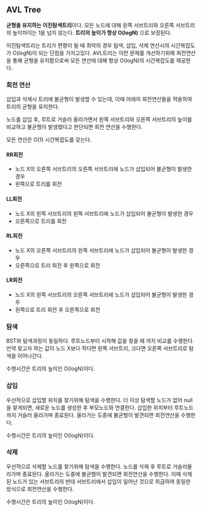## AVL Tree

**균형을 유지하는 이진탐색트리**이다. 모든 노드에 대해 왼쪽 서브트리와 오른쪽 서브트리의 높이차이는 1을 넘지 않는다. **트리의 높이가 항상 O(logN)** 으로 보장된다.

이진탐색트리는 트리가 편향이 될 때 최악의 경우 탐색, 삽입, 삭제 연산시의 시간복잡도가 O(logN)이 되는 단점을 가지고있다. AVL트리는 이런 문제를 개선하기위해 회전연산을 통해 균형을 유지함으로써 모든 연산에 대해 항상 O(logN)의 시간복잡도를 제공한다.

### 회전 연산

삽입과 삭제시 트리에 불균형이 발생할 수 있는데, 이때 아래의 회전연산들을 적용하여 트리의 균형을 유지한다.

노드를 삽입 후, 루트로 거슬러 올라가면서 왼쪽 서브트리와 오른쪽 서브트리의 높이를 비교하고 불균형이 발생했다고 판단되면 회전 연산을 수행한다.

모든 연산은 O(1) 시간복잡도를 갖는다.

#### RR회전

- 노드 X의 오른쪽 서브트리의 오른쪽 서브트리에 노드가 삽입되어 불균형이 발생한 경우
- 왼쪽으로 트리를 회전

#### LL회전

- 노드 X의 왼쪽 서브트리의 왼쪽 서브트리에 노드가 삽입되어 불균형이 발생한 경우
- 오른쪽으로 트리를 회전

#### RL회전

- 노드 X의 오른쪽 서브트리의 왼쪽 서브트리에 노드가 삽입되어 불균형이 발생한 경우
- 오른쪽으로 트리 회전 후 왼쪽으로 회전

#### LR회전

- 노드 X의 왼쪽 서브트리의 오른쪽 서브트리에 노드가 삽입되어 불균형이 발생한 경우
- 왼쪽으로 트리 회전 후 오른쪽으로 회전

### 탐색

BST와 탐색과정이 동일하다. 루트노드부터 시작해 값을 찾을 때 까지 비교를 수행한다. 만약 찾고자 하는 값이 노드 X보다 작다면 왼쪽 서브트리, 크다면 오른쪽 서브트리로 탐색을 이어나간다.

수행시간은 트리의 높이인 O(logN)이다.

### 삽입

우선적으로 삽입할 위치를 찾기위해 탐색을 수행한다. 더 이상 탐색할 노드가 없어 null을 찾게되면, 새로운 노드를 생성한 후 부모노드와 연결한다. 삽입한 위치부터 루트노드까지 거슬러 올라가며 종료된다. 올라가는 도중에 불균형이 발견되면 회전연산을 수행한다.

수행시간은 트리의 높이인 O(logN)이다.

### 삭제

우선적으로 삭제할 노드를 찾기위해 탐색을 수행한다. 노드를 삭제 후 루트로 거슬러올라가며 종료된다.
올라가는 도중에 불균형이 발견되면 회전연산을 수행한다. 이때 삭제된 노드가 있는 서브트리의 반대 서브트리에서 삽입이 일어난 것으로 취급하여 동일한 방식으로 회전연산을 수행한다.

수행시간은 트리의 높이인 O(logN)이다.
